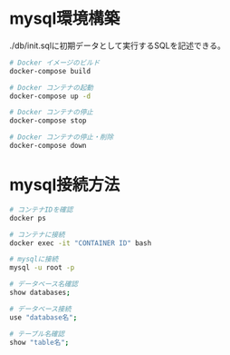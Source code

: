 # mysql環境構築  

./db/init.sqlに初期データとして実行するSQLを記述できる。  


```bash  
# Docker イメージのビルド
docker-compose build

# Docker コンテナの起動
docker-compose up -d  

# Docker コンテナの停止
docker-compose stop  

# Docker コンテナの停止・削除
docker-compose down

```  

# mysql接続方法

```bash  
# コンテナIDを確認
docker ps  

# コンテナに接続  
docker exec -it "CONTAINER ID" bash 

# mysqlに接続  
mysql -u root -p  

# データベース名確認
show databases;

# データベース接続  
use "database名";

# テーブル名確認  
show "table名";  

```  



